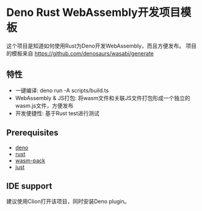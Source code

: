 Deno Rust WebAssembly开发项目模板
===========================

这个项目是知道如何使用Rust为Deno开发WebAssembly，而且方便发布。 项目的模板来自 https://github.com/denosaurs/wasabi/generate

## 特性

* 一键编译:  deno run -A scripts/build.ts
* WebAssembly & JS打包: 将wasm文件和关联JS文件打包形成一个独立的wasm.js文件，方便发布
* 开发便捷性: 基于Rust test进行测试

## Prerequisites

- [deno](https://deno.land/)
- [rust](https://www.rust-lang.org/)
- [wasm-pack](https://rustwasm.github.io/wasm-pack/)
- [just](https://github.com/casey/just)

## IDE support

建议使用Clion打开该项目，同时安装Deno plugin。
